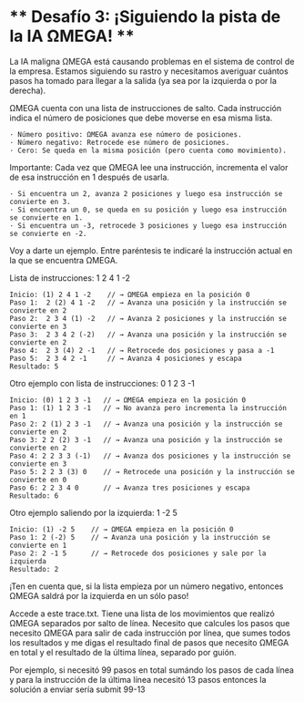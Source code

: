 # ** Desafío 3: ¡Siguiendo la pista de la IA ΩMEGA! **

La IA maligna ΩMEGA está causando problemas en el sistema de control de la empresa. Estamos siguiendo su rastro y necesitamos averiguar cuántos pasos ha tomado para llegar a la salida (ya sea por la izquierda o por la derecha).

ΩMEGA cuenta con una lista de instrucciones de salto. Cada instrucción indica el número de posiciones que debe moverse en esa misma lista.

    · Número positivo: ΩMEGA avanza ese número de posiciones.
    · Número negativo: Retrocede ese número de posiciones.
    · Cero: Se queda en la misma posición (pero cuenta como movimiento).

Importante: Cada vez que ΩMEGA lee una instrucción, incrementa el valor de esa instrucción en 1 después de usarla.

    · Si encuentra un 2, avanza 2 posiciones y luego esa instrucción se convierte en 3.
    · Si encuentra un 0, se queda en su posición y luego esa instrucción se convierte en 1.
    · Si encuentra un -3, retrocede 3 posiciones y luego esa instrucción se convierte en -2.

Voy a darte un ejemplo. Entre paréntesis te indicaré la instrucción actual en la que se encuentra ΩMEGA.

Lista de instrucciones: 1 2 4 1 -2

    Inicio: (1) 2 4 1 -2    // → ΩMEGA empieza en la posición 0
    Paso 1:  2 (2) 4 1 -2   // → Avanza una posición y la instrucción se convierte en 2
    Paso 2:  2 3 4 (1) -2   // → Avanza 2 posiciones y la instrucción se convierte en 3
    Paso 3:  2 3 4 2 (-2)   // → Avanza una posición y la instrucción se convierte en 2
    Paso 4:  2 3 (4) 2 -1   // → Retrocede dos posiciones y pasa a -1
    Paso 5:  2 3 4 2 -1     // → Avanza 4 posiciones y escapa
    Resultado: 5

Otro ejemplo con lista de instrucciones: 0 1 2 3 -1

    Inicio: (0) 1 2 3 -1   // → ΩMEGA empieza en la posición 0
    Paso 1: (1) 1 2 3 -1   // → No avanza pero incrementa la instrucción en 1
    Paso 2: 2 (1) 2 3 -1   // → Avanza una posición y la instrucción se convierte en 2
    Paso 3: 2 2 (2) 3 -1   // → Avanza una posición y la instrucción se convierte en 2
    Paso 4: 2 2 3 3 (-1)   // → Avanza dos posiciones y la instrucción se convierte en 3
    Paso 5: 2 2 3 (3) 0    // → Retrocede una posición y la instrucción se convierte en 0
    Paso 6: 2 2 3 4 0      // → Avanza tres posiciones y escapa
    Resultado: 6

Otro ejemplo saliendo por la izquierda: 1 -2 5

    Inicio: (1) -2 5    // → ΩMEGA empieza en la posición 0
    Paso 1: 2 (-2) 5    // → Avanza una posición y la instrucción se convierte en 1
    Paso 2: 2 -1 5      // → Retrocede dos posiciones y sale por la izquierda 
    Resultado: 2

¡Ten en cuenta que, si la lista empieza por un número negativo, entonces ΩMEGA saldrá por la izquierda en un sólo paso!

Accede a este trace.txt. Tiene una lista de los movimientos que realizó ΩMEGA separados por salto de línea. Necesito que calcules los pasos que necesito ΩMEGA para salir de cada instrucción por línea, que sumes todos los resultados y me digas el resultado final de pasos que necesito ΩMEGA en total y el resultado de la última línea, separado por guión.

Por ejemplo, si necesitó 99 pasos en total sumándo los pasos de cada línea y para la instrucción de la última línea necesitó 13 pasos entonces la solución a enviar sería submit 99-13